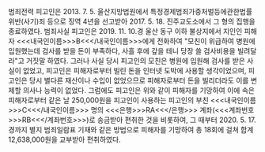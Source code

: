 범죄전력
피고인은 2013. 7. 5. 울산지방법원에서 특정경제범죄가중처벌등에관한법률위반(사기)죄 등으로 징역 4년을 선고받아 2017. 5. 18. 진주교도소에서 그 형의 집행을 종료하였다.
범죄사실
피고인은 2019. 11. 10.경 울산 동구 이하 불상지에서 지인인 피해자 <<<내국인이름>>>B<<</내국인이름>>>에게 전화하여 "모친이 위급하여 병원에 입원했는데 검사를 받을 돈이 부족하다, 사흘 후에 갚을 테니 당장 쓸 검사비용을 빌려달라"고 거짓말 하였다.
그러나 사실 당시 피고인의 모친은 병원에 입원해 검사를 받은 사실이 없었고, 피고인은 피해자로부터 빌린 돈을 인터넷 도박에 사용할 생각이었으며, 피고인은 당시 별다른 재산이나 수입이 없었으므로 피해자로부터 돈을 빌리더라도 이를 변제할 의사나 능력이 없었다.
그럼에도 피고인은 위와 같이 피해자를 기망하여 이에 속은 피해자로부터 같은 날 250,000원을 피고인이 사용하는 피고인의 부친 <<<내국인이름>>>C<<</내국인이름>>> 명의 <<<은행>>>RA<<</은행>>> 계좌(<<<계좌번호>>>RB<<</계좌번호>>>)로 송금받아 편취한 것을 비롯하여, 그 때부터 2020. 5. 17.경까지 별지 범죄일람표 기재와 같은 방법으로 피해자를 기망하여 총 18회에 걸쳐 합계 12,638,000원을 교부받아 편취하였다.